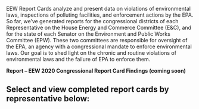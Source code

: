 <!--This snippet goes above the main content in `reports-content.md` in this folder-->

EEW Report Cards analyze and present data on violations of environmental laws, inspections of polluting facilities, and enforcement actions by the EPA. So far, we’ve generated reports for the congressional districts of each Representative on the House Energy and Commerce Committee (E&C), and for the state of each Senator on the Environment and Public Works Committee (EPW). These two committees are responsible for oversight of the EPA, an agency with a congressional mandate to enforce environmental laws. Our goal is to shed light on the chronic and routine violations of environmental laws and the failure of EPA to enforce them. 

**Report – EEW 2020 Congressional Report Card Findings (coming soon)**

## Select and view completed report cards by representative below:
